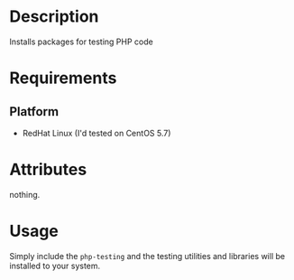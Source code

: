Description
===========

Installs packages for testing PHP code

Requirements
============

## Platform

* RedHat Linux (I'd tested on CentOS 5.7)

Attributes
==========

nothing.

Usage
=====

Simply include the `php-testing` and the testing utilities and libraries will be installed to your system.
